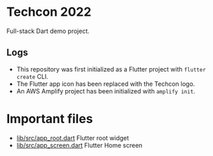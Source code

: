 # Techcon 2022

Full-stack Dart demo project.

## Logs

- This repository was first initialized as a Flutter project with `flutter create` CLI.
- The Flutter app icon has been replaced with the Techcon logo.
- An AWS Amplify project has been initialized with `amplify init`.

# Important files

- [lib/src/app_root.dart](lib/src/app_root.dart) Flutter root widget
- [lib/src/app_screen.dart](lib/src/app_screen.dart) Flutter Home screen
